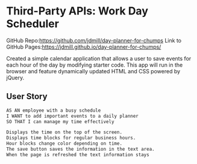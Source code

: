 # Third-Party APIs: Work Day Scheduler

GitHub Repo:https://github.com/jdmill/day-planner-for-chumps
Link to GitHub Pages:https://jdmill.github.io/day-planner-for-chumps/

Created a simple calendar application that allows a user to save events for each hour of the day by modifying starter code. This app will run in the browser and feature dynamically updated HTML and CSS powered by jQuery.

## User Story
```md
AS AN employee with a busy schedule
I WANT to add important events to a daily planner
SO THAT I can manage my time effectively
```

```md
Displays the time on the top of the screen.
Displays time blocks for regular business hours.
Hour blocks change color depending on time.
The save button saves the information in the text area.
When the page is refreshed the text information stays
```


